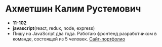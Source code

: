 
# Ахметшин Калим Рустемович

- **11-102**
- **javascript**(react, redux, node, express)
- Пишу на JavaScript два года. Работаю фронтенд разработчиком
  в команде, состоящей из 5 человек. [Сайт-портфолио](https://outlawpopyg.github.io/)
